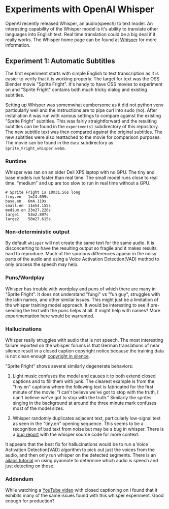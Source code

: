 # Experiments with OpenAI Whisper

OpenAI recently released Whisper, an audio(speech) to text model.  An interesting capability of the Whisper model is it's ability to translate other languages into English text.  Real time translation could be a big deal if it really works.  The Whisper home page can be found at [Whisper](https://openai.com/blog/whisper/) for more information.

## Experiment 1: Automatic Subtitles

The first experiment starts with simple English to text transcription as it is easier to verify that it is working properly.  The target for text was the OSS Blender movie "Sprite Fright".  It's handy to have OSS movies to experiment on and "Sprite Fright" contains both much tricky dialog and existing subtitles.

Setting up Whisper was somemwhat cumbersome as it did not python venv particularly well and the instructions are to pipe curl into sudo (no).  After installation it was run with various settings to compare against the existing "Sprite Fright" subtitles.  This was fairly straightforward and the resulting subtitles can be found in the `experiments1` subdirectory of this repository.  The new subtitle text was then compared against the original subtitles.  The new subtitles were also reattached to the movie for comparison purposes. The movie can be found in the `data` subdirectory as `Sprite_Fright_whisper.webm`.

### Runtime

Whisper was ran on an older Dell XPS laptop with no GPU.  The tiny and base models run faster than real time.  The small model runs close to real time.  "medium" and up are too slow to run in real time without a GPU.

```
# Sprite Fright is 10m31.56s long
tiny.en	  1m24.699s
base.en	  6m4.119s
small.en  11m54.155s
medium.en 23m27.226s
large1	  53m2.897s
large2	  58m27.615s
```

### Non-deterministic output

By default `whisper` will not create the same text for the same audio.  It is disconcerting to have the resulting output so fragile and it makes results hard to reproduce.  Much of the spurious differences appear in the noisy parts of the audio and using a Voice Activation Detection(VAD) method to only process the speech may help.

### Puns/Wordplay

Whisper has trouble with wordplay and puns of which there are many in "Sprite Fright".  It does not understand "fungi" vs "fun guy", struggles with the latin names, and other similar issues.  This might just be a limitation of the whisper training model approach.  It would be interesting to see if pre-seeding the text with the puns helps at all.  It might help with names?  More experimentation here would be warranted.

### Hallucinations

Whisper really struggles with audio that is not speech.  The most interesting failure reported on the whisper forums is that German translations of near silence result in a closed caption copyright notice because the training data is not clean enough [copyright in silence](https://github.com/openai/whisper/discussions/679#discussioncomment-4621056).

"Sprite Fright" shows several similarly degenerate behaviors:

1) Light music confuses the model and causes it to both extend closed captions and to fill them with junk.  The clearest example is from the "tiny.en" captions where the following text is fabricated for the first minute of the movie: "I can't believe we've got to stop with the truth, I can't believe we've got to stop with the truth."  Similarly the sprites singing in the background at around the three minute mark confuses most of the model sizes.

2) Whisper randomly duplicates adjacent text, particularly low-signal text as seen in the "tiny.en" opening sequence.  This seems to be a recognition of bad text from noise but may be a bug in whisper.  There is a [bug report](https://github.com/openai/whisper/discussions/679) with the whisper source code for more context.

It appears that the best fix for hallucinations would be to run a Voice Activation Detection(VAD) algorithm to pick out just the voices from the audio, and then only run whisper on the detected segments.  There is an [ailabs tutorial](https://lablab.ai/t/whisper-transcription-and-speaker-identification) on using pyannote to determine which audio is speech and just detecting on those.

### Addendum

While watching a [YouTube video](https://www.youtube.com/watch?v=s_nc1IVoMxc) with closed captioning on I found that it exhibits many of the same issues found with this whisper experiment.  Good enough for production?
